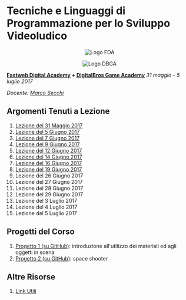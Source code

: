 # Tecniche e Linguaggi di Programmazione per lo Sviluppo Videoludico

<p align="center">
<img src="https://github.com/marcosecchi/fda-2017-gamedev-intermediate/blob/master/extras/logofwda.png" alt="Logo FDA" /><br />
</p>
<p align="center">
<img src="https://github.com/marcosecchi/fda-2017-gamedev-intermediate/blob/master/extras/logodbga.png" alt="Logo DBGA" />
</p>

**[Fastweb Digital Academy](https://www.fastwebdigital.academy/) + [DigitalBros Game Academy](http://www.dbgameacademy.it/)**
*31 maggio - 5 luglio 2017*

*Docente: [Marco Secchi](http://marcosecchi.it)*

## Argomenti Tenuti a Lezione

1. [Lezione del 31 Maggio 2017](https://github.com/marcosecchi/fda-2017-gamedev-intermediate/blob/master/lezione-20170531.md) 
1. [Lezione del 5 Giugno 2017](https://github.com/marcosecchi/fda-2017-gamedev-intermediate/blob/master/lezione-20170605.md) 
1. [Lezione del 7 Giugno 2017](https://github.com/marcosecchi/fda-2017-gamedev-intermediate/blob/master/lezione-20170607.md)
1. [Lezione del 9 Giugno 2017](https://github.com/marcosecchi/fda-2017-gamedev-intermediate/blob/master/lezione-20170609.md)
1. [Lezione del 12 Giugno 2017](https://github.com/marcosecchi/fda-2017-gamedev-intermediate/blob/master/lezione-20170612.md)
1. [Lezione del 14 Giugno 2017](https://github.com/marcosecchi/fda-2017-gamedev-intermediate/blob/master/lezione-20170614.md)
1. [Lezione del 16 Giugno 2017](https://github.com/marcosecchi/fda-2017-gamedev-intermediate/blob/master/lezione-20170616.md) 
1. [Lezione del 19 Giugno 2017](https://github.com/marcosecchi/fda-2017-gamedev-intermediate/blob/master/lezione-20170619.md)
1. Lezione del 26 Giugno 2017 
1. Lezione del 27 Giugno 2017 
1. Lezione del 28 Giugno 2017 
1. Lezione del 29 Giugno 2017 
1. Lezione del 3 Luglio 2017 
1. Lezione del 4 Luglio 2017 
1. Lezione del 5 Luglio 2017

## Progetti del Corso

1. [Progetto 1 (su GitHub)](https://github.com/marcosecchi/fda-2017-gamedev-intermediate-proj01): introduzione all'utilizzo dei materiali ed agli oggetti in scena
1. [Progetto 2 (su GitHub)](https://github.com/marcosecchi/fda-2017-gamedev-intermediate-proj02): space shooter

## Altre Risorse

1. [Link Utili](https://github.com/marcosecchi/fda-2017-gamedev-intermediate/blob/master/link_utili.md)
